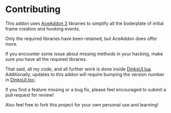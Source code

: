 # Contributing

This addon uses [AceAddon 3](https://www.wowace.com/projects/ace3/pages/getting-started) libraries to simplify all the boilerplate of initial frame creation and hooking events.

Only the required libraries have been retained, but AceAddon does offer more.

If you encounter some issue about missing methods in your hacking, make sure you have all the required libraries.

That said, all my code, and all further work is done inside [DinksUI.lua](./DinksUI.lua).  
Additionally, updates to this addon will require bumping the version number in [DinksUI.toc](./DinksUI.toc).

If you find a feature missing or a bug fix, please feel encouraged to submit a pull request for review!

Also feel free to fork this project for your own personal use and learning!
